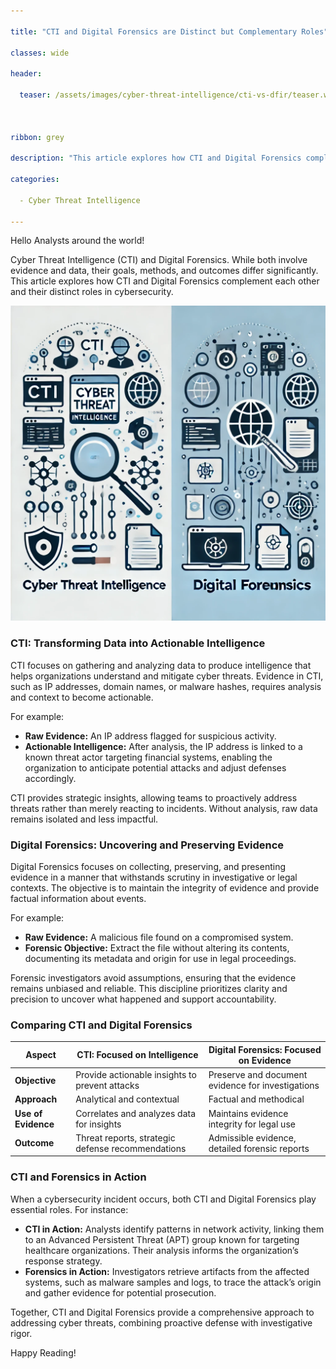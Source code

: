 ```yaml
---

title: "CTI and Digital Forensics are Distinct but Complementary Roles"

classes: wide

header:

  teaser: /assets/images/cyber-threat-intelligence/cti-vs-dfir/teaser.webp

  

ribbon: grey

description: "This article explores how CTI and Digital Forensics complement each other and their distinct roles in cybersecurity."

categories:

  - Cyber Threat Intelligence

---
```



Hello Analysts around the world!

Cyber Threat Intelligence (CTI) and Digital Forensics. While both involve evidence and data, their goals, methods, and outcomes differ significantly. This article explores how CTI and Digital Forensics complement each other and their distinct roles in cybersecurity.

![CTI vs DFIR](/assets/images/cyber-threat-intelligence/cti-vs-dfir/teaser.webp)


### CTI: Transforming Data into Actionable Intelligence

CTI focuses on gathering and analyzing data to produce intelligence that helps organizations understand and mitigate cyber threats. Evidence in CTI, such as IP addresses, domain names, or malware hashes, requires analysis and context to become actionable.

For example:

- **Raw Evidence:** An IP address flagged for suspicious activity.
- **Actionable Intelligence:** After analysis, the IP address is linked to a known threat actor targeting financial systems, enabling the organization to anticipate potential attacks and adjust defenses accordingly.

CTI provides strategic insights, allowing teams to proactively address threats rather than merely reacting to incidents. Without analysis, raw data remains isolated and less impactful.

### Digital Forensics: Uncovering and Preserving Evidence

Digital Forensics focuses on collecting, preserving, and presenting evidence in a manner that withstands scrutiny in investigative or legal contexts. The objective is to maintain the integrity of evidence and provide factual information about events.

For example:

- **Raw Evidence:** A malicious file found on a compromised system.
- **Forensic Objective:** Extract the file without altering its contents, documenting its metadata and origin for use in legal proceedings.

Forensic investigators avoid assumptions, ensuring that the evidence remains unbiased and reliable. This discipline prioritizes clarity and precision to uncover what happened and support accountability.

### Comparing CTI and Digital Forensics

| Aspect              | CTI: Focused on Intelligence                      | Digital Forensics: Focused on Evidence            |
| ------------------- | ------------------------------------------------- | ------------------------------------------------- |
| **Objective**       | Provide actionable insights to prevent attacks    | Preserve and document evidence for investigations |
| **Approach**        | Analytical and contextual                         | Factual and methodical                            |
| **Use of Evidence** | Correlates and analyzes data for insights         | Maintains evidence integrity for legal use        |
| **Outcome**         | Threat reports, strategic defense recommendations | Admissible evidence, detailed forensic reports    |

### CTI and Forensics in Action

When a cybersecurity incident occurs, both CTI and Digital Forensics play essential roles. For instance:

- **CTI in Action:** Analysts identify patterns in network activity, linking them to an Advanced Persistent Threat (APT) group known for targeting healthcare organizations. Their analysis informs the organization’s response strategy.
- **Forensics in Action:** Investigators retrieve artifacts from the affected systems, such as malware samples and logs, to trace the attack’s origin and gather evidence for potential prosecution.

Together, CTI and Digital Forensics provide a comprehensive approach to addressing cyber threats, combining proactive defense with investigative rigor.

Happy Reading!
